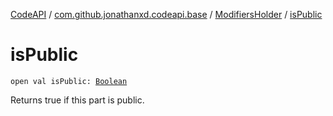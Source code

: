 [CodeAPI](../../index.md) / [com.github.jonathanxd.codeapi.base](../index.md) / [ModifiersHolder](index.md) / [isPublic](.)

# isPublic

`open val isPublic: `[`Boolean`](https://kotlinlang.org/api/latest/jvm/stdlib/kotlin/-boolean/index.html)

Returns true if this part is public.

